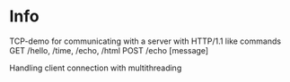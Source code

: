 # Info
TCP-demo for communicating with a server with HTTP/1.1 like commands
GET /hello, /time, /echo, /html
POST /echo [message]

Handling client connection with multithreading
